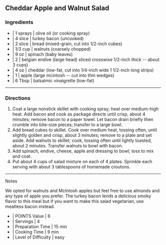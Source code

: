 ## Cheddar Apple and Walnut Salad

### Ingredients
 
* | 1 sprays | olive oil (or cooking spray)
* | 4 slice  | turkey bacon (uncooked)
* | 2 slice  | bread (mixed-grain, cut into 1/2-inch cubes)
* | 1/3 cup  | walnuts (coarsely chopped)
* | 9 oz     | spinach (baby leaves)
* | 2        | belgian endive (large head) sliced crosswise 1/2-inch thick -- about 3 cups)
* | 4 oz     | cheddar (low-fat, cut into 1/4-inch wide 1 1/2-inch long strips)
* | 1        | apple (large mcintosh -- cut into thin wedges)
* | 6 Tbsp   | balsalmic vinaigrette (low-fat)

---

### Directions

1. Coat a large nonstick skillet with cooking spray; heat over medium-high heat. 
Add bacon and cook as package directs until crisp, about 4 minutes; remove bacon to a paper towel. 
Let bacon drain briefly then crumble into bite-size pieces; transfer to a large bowl.
2. Add bread cubes to skillet. Cook over medium heat, tossing often, until slightly golden and 
crisp, about 3 minutes; remove to a plate and set aside. Add walnuts to skillet; cook, tossing 
often until lightly toasted, about 2 minutes. Transfer walnuts to bowl with bacon.
3. Add spinach, endive, cheese, apple and dressing to bowl; toss to mix and coat.
4. Put about 4 cups of salad mixture on each of 4 plates. Sprinkle each serving with 
about 3 tablespoons of homemade croutons.

---

Notes

We opted for walnuts and McIntosh apples but feel free to use almonds and any type of apple 
you prefer. The turkey bacon lends a delicious smoky flavor to this meal but if you want 
to make this salad vegetarian, use meatless bacon instead.


* | POINTS Value        | 6
* | Servings            | 4
* | Preparation Time    | 15 min
* | Cooking Time        | 9 min
* | Level of Difficulty | easy
